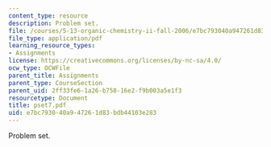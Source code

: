 ```yaml
---
content_type: resource
description: Problem set.
file: /courses/5-13-organic-chemistry-ii-fall-2006/e7bc793040a947261d83bdb44103e283_pset7.pdf
file_type: application/pdf
learning_resource_types:
- Assignments
license: https://creativecommons.org/licenses/by-nc-sa/4.0/
ocw_type: OCWFile
parent_title: Assignments
parent_type: CourseSection
parent_uid: 2ff33fe6-1a26-b758-16e2-f9b003a5e1f3
resourcetype: Document
title: pset7.pdf
uid: e7bc7930-40a9-4726-1d83-bdb44103e283
---
```

Problem set.